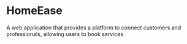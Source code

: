# HomeEase
A web application that provides a platform to connect customers and professionals, allowing users to book services.
